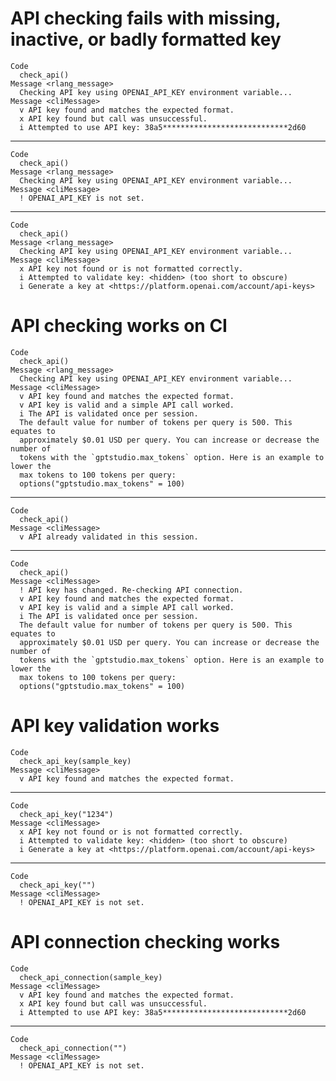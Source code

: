 # API checking fails with missing, inactive, or badly formatted key

    Code
      check_api()
    Message <rlang_message>
      Checking API key using OPENAI_API_KEY environment variable...
    Message <cliMessage>
      v API key found and matches the expected format.
      x API key found but call was unsuccessful.
      i Attempted to use API key: 38a5****************************2d60

---

    Code
      check_api()
    Message <rlang_message>
      Checking API key using OPENAI_API_KEY environment variable...
    Message <cliMessage>
      ! OPENAI_API_KEY is not set.

---

    Code
      check_api()
    Message <rlang_message>
      Checking API key using OPENAI_API_KEY environment variable...
    Message <cliMessage>
      x API key not found or is not formatted correctly.
      i Attempted to validate key: <hidden> (too short to obscure)
      i Generate a key at <https://platform.openai.com/account/api-keys>

# API checking works on CI

    Code
      check_api()
    Message <rlang_message>
      Checking API key using OPENAI_API_KEY environment variable...
    Message <cliMessage>
      v API key found and matches the expected format.
      v API key is valid and a simple API call worked.
      i The API is validated once per session.
      The default value for number of tokens per query is 500. This equates to
      approximately $0.01 USD per query. You can increase or decrease the number of
      tokens with the `gptstudio.max_tokens` option. Here is an example to lower the
      max tokens to 100 tokens per query:
      options("gptstudio.max_tokens" = 100)

---

    Code
      check_api()
    Message <cliMessage>
      v API already validated in this session.

---

    Code
      check_api()
    Message <cliMessage>
      ! API key has changed. Re-checking API connection.
      v API key found and matches the expected format.
      v API key is valid and a simple API call worked.
      i The API is validated once per session.
      The default value for number of tokens per query is 500. This equates to
      approximately $0.01 USD per query. You can increase or decrease the number of
      tokens with the `gptstudio.max_tokens` option. Here is an example to lower the
      max tokens to 100 tokens per query:
      options("gptstudio.max_tokens" = 100)

# API key validation works

    Code
      check_api_key(sample_key)
    Message <cliMessage>
      v API key found and matches the expected format.

---

    Code
      check_api_key("1234")
    Message <cliMessage>
      x API key not found or is not formatted correctly.
      i Attempted to validate key: <hidden> (too short to obscure)
      i Generate a key at <https://platform.openai.com/account/api-keys>

---

    Code
      check_api_key("")
    Message <cliMessage>
      ! OPENAI_API_KEY is not set.

# API connection checking works

    Code
      check_api_connection(sample_key)
    Message <cliMessage>
      v API key found and matches the expected format.
      x API key found but call was unsuccessful.
      i Attempted to use API key: 38a5****************************2d60

---

    Code
      check_api_connection("")
    Message <cliMessage>
      ! OPENAI_API_KEY is not set.

